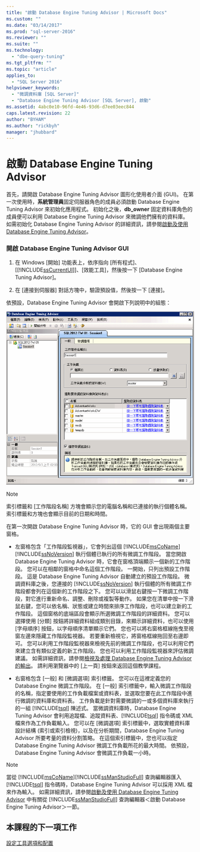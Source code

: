 ```yaml
---
title: "啟動 Database Engine Tuning Advisor | Microsoft Docs"
ms.custom: ""
ms.date: "03/14/2017"
ms.prod: "sql-server-2016"
ms.reviewer: ""
ms.suite: ""
ms.technology: 
  - "dbe-query-tuning"
ms.tgt_pltfrm: ""
ms.topic: "article"
applies_to: 
  - "SQL Server 2016"
helpviewer_keywords: 
  - "微調資料庫 [SQL Server]"
  - "Database Engine Tuning Advisor [SQL Server], 啟動"
ms.assetid: 4abc0e10-96fd-4e46-93d6-d7ee03eec844
caps.latest.revision: 22
author: "BYHAM"
ms.author: "rickbyh"
manager: "jhubbard"
---
```

# 啟動 Database Engine Tuning Advisor
首先，請開啟 Database Engine Tuning Advisor 圖形化使用者介面 (GUI)。 在第一次使用時，**系統管理員**固定伺服器角色的成員必須啟動 Database Engine Tuning Advisor 來初始化應用程式。 初始化之後，**db_owner** 固定資料庫角色的成員便可以利用 Database Engine Tuning Advisor 來微調他們擁有的資料庫。 如需初始化 Database Engine Tuning Advisor 的詳細資訊，請參閱[啟動及使用 Database Engine Tuning Advisor](../../relational-databases/performance/start-and-use-the-database-engine-tuning-advisor.md)。  
  
### 開啟 Database Engine Tuning Advisor GUI  
  
1.  在 Windows [開始] 功能表上，依序指向 [所有程式]、[[!INCLUDE[ssCurrentUI](../../includes/sscurrentui-md.md)]]、[效能工具]，然後按一下 [Database Engine Tuning Advisor]。  
  
2.  在 [連接到伺服器] 對話方塊中，驗證預設值，然後按一下 [連接]。  
  
依預設，Database Engine Tuning Advisor 會開啟下列說明中的組態：  
  
![Database Engine Tuning Advisor 預設視窗](../../tools/dta/media/defaultdtagui.gif "Database Engine Tuning Advisor 預設視窗")  
  
> [!NOTE]  
> 索引標籤和 [工作階段名稱] 方塊會顯示您的電腦名稱和已連接的執行個體名稱。 索引標籤和方塊也會顯示目前的日期和時間。  
  
在第一次開啟 Database Engine Tuning Advisor 時，它的 GUI 會出現兩個主要窗格。  
  
-   左窗格包含「工作階段監視器」，它會列出這個 [!INCLUDE[msCoName](../../includes/msconame-md.md)] [!INCLUDE[ssNoVersion](../../includes/ssnoversion-md.md)] 執行個體已執行的所有微調工作階段。 當您開啟 Database Engine Tuning Advisor 時，它會在窗格頂端顯示一個新的工作階段。 您可以在相鄰的窗格中命名這個工作階段。 一開始，只列出預設工作階段。 這是 Database Engine Tuning Advisor 自動建立的預設工作階段。 微調資料庫之後，您連接的 [!INCLUDE[ssNoVersion](../../includes/ssnoversion-md.md)] 執行個體的所有微調工作階段都會列在這個新的工作階段之下。 您可以以滑鼠右鍵按一下微調工作階段，對它進行重新命名、調整、刪除或複製等動作。 如果您在清單中按一下滑鼠右鍵，您可以依名稱、狀態或建立時間來排序工作階段，也可以建立新的工作階段。 這個窗格的底端區段會顯示所選微調工作階段的詳細資料。 您可以選擇使用 [分類] 按鈕將詳細資料組成類別目錄，來顯示詳細資料，也可以使用 [字母順序] 按鈕，以字母順序清單顯示它們。 您也可以將右窗格框線拖曳至視窗左邊來隱藏工作階段監視器。 若要重新檢視它，將窗格框線拖回至右邊即可。 您可以利用工作階段監視器來檢視先前的微調工作階段，也可以利用它們來建立含有類似定義的新工作階段。 您也可以利用工作階段監視器來評估微調建議。 如需詳細資訊，請參閱[檢視及處理 Database Engine Tuning Advisor 的輸出](../../relational-databases/performance/view-and-work-with-the-output-from-the-database-engine-tuning-advisor.md)。 請利用瀏覽器中的 [上一頁] 按鈕來返回這個教學課程。  
  
-   右窗格包含 [一般] 和 [微調選項] 索引標籤。 您可以在這裡定義您的 Database Engine 微調工作階段。 在 [一般] 索引標籤中，輸入微調工作階段的名稱，指定要使用的工作負載檔案或資料表，並選取您要在此工作階段中進行微調的資料庫和資料表。 工作負載是針對需要微調的一或多個資料庫來執行的一組 [!INCLUDE[tsql](../../includes/tsql-md.md)] 陳述式。 當微調資料庫時，Database Engine Tuning Advisor 會利用追蹤檔、追蹤資料表、[!INCLUDE[tsql](../../includes/tsql-md.md)] 指令碼或 XML 檔來作為工作負載輸入。 您可以在 [微調選項] 索引標籤中，選取實體資料庫設計結構 (索引或索引檢視)，以及在分析期間，Database Engine Tuning Advisor 所要考量的資料分割策略。 在這個索引標籤中，您也可以指定 Database Engine Tuning Advisor 微調工作負載所花的最大時間。 依預設，Database Engine Tuning Advisor 會微調工作負載一小時。  
  
> [!NOTE]  
> 當從 [!INCLUDE[msCoName](../../includes/msconame-md.md)][!INCLUDE[ssManStudioFull](../../includes/ssmanstudiofull-md.md)] 查詢編輯器匯入 [!INCLUDE[tsql](../../includes/tsql-md.md)] 指令碼時，Database Engine Tuning Advisor 可以採用 XML 檔來作為輸入。 如需詳細資訊，請參閱[啟動及使用 Database Engine Tuning Advisor](../../relational-databases/performance/start-and-use-the-database-engine-tuning-advisor.md) 中有關從 [!INCLUDE[ssManStudioFull](../../includes/ssmanstudiofull-md.md)] 查詢編輯器＜啟動 Database Engine Tuning Advisor＞一節。  
  
## 本課程的下一項工作  
[設定工具選項和配置](../../tools/dta/setting-tool-options-and-layout.md)  
  
  
  
